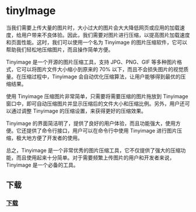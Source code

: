 # tinyImage

当我们需要上传大量的图片时，大小过大的图片会大大降低网页或应用的加载速度，给用户带来不良体验。因此，我们需要对图片进行压缩，以提高图片加载速度和页面性能。这时，我们可以使用一个名为 Tinyimage 的图片压缩软件，它可以帮助我们轻松地压缩图片，而且操作简单方便。

Tinyimage 是一个开源的图片压缩工具，支持 JPG、PNG、GIF 等多种图片格式，它可以将图片文件大小缩小到原来的 70% 以下，而且不会损失图片的视觉质量。在压缩过程中，Tinyimage 会自动优化压缩算法，让用户能够得到最优的压缩结果。

使用 Tinyimage 压缩图片非常简单，只需要将需要压缩的图片拖放到 Tinyimage 窗口中，即可自动压缩图片并显示压缩后的文件大小和压缩比例。另外，用户还可以通过调整 Tinyimage 的压缩设置，来获得更好的压缩效果。

Tinyimage 的界面简洁明了，提供了良好的用户体验，而且功能强大，使用方便。它还提供了命令行接口，用户可以在命令行中使用 Tinyimage 进行图片压缩，极大地方便了开发者的使用。

总之，Tinyimage 是一个非常优秀的图片压缩工具，它不仅提供了强大的压缩功能，而且使用起来十分简单。对于需要频繁上传图片的用户和开发者来说，Tinyimage 是一个必备的工具。 

## 下载
### [下载](https://github.com/focusbe/tinyImage/releases)
